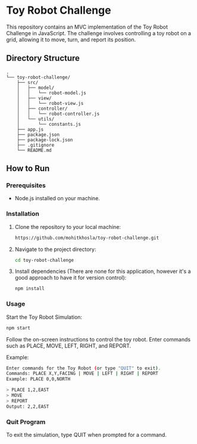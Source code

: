 # Toy Robot Challenge

This repository contains an MVC implementation of the Toy Robot Challenge in JavaScript. The challenge involves controlling a toy robot on a grid, allowing it to move, turn, and report its position.

## Directory Structure
```tree
.
└── toy-robot-challenge/
    ├── src/
    │   ├── model/
    │   │   └── robot-model.js
    │   ├── view/
    │   │   └── robot-view.js
    │   ├── controller/
    │   │   └── robot-controller.js
    │   └── utils/
    │       └── constants.js
    ├── app.js
    ├── package.json
    ├── package-lock.json
    ├── .gitignore
    └── README.md
```

## How to Run

### Prerequisites
- Node.js installed on your machine.

### Installation
1. Clone the repository to your local machine:
    ```bash
    https://github.com/mohitkhosla/toy-robot-challenge.git
    ```
2. Navigate to the project directory:
    ```bash
    cd toy-robot-challenge
    ```
3. Install dependencies (There are none for this application, however it's a good approach to have it for version control):
    ```bash
    npm install
    ```

### Usage
Start the Toy Robot Simulation:
```bash
npm start
```

Follow the on-screen instructions to control the toy robot. Enter commands such as PLACE, MOVE, LEFT, RIGHT, and REPORT.

Example:

```bash
Enter commands for the Toy Robot (or type "QUIT" to exit).
Commands: PLACE X,Y,FACING | MOVE | LEFT | RIGHT | REPORT
Example: PLACE 0,0,NORTH

> PLACE 1,2,EAST
> MOVE
> REPORT
Output: 2,2,EAST
```

### Quit Program
To exit the simulation, type QUIT when prompted for a command.
